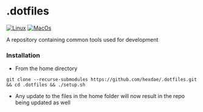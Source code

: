 # .dotfiles


<p style="center">

[![Linux](https://github.com/hexdae/.dotfiles/actions/workflows/linux.yml/badge.svg)](https://github.com/hexdae/.dotfiles/actions/workflows/linux.yml)
[![MacOs](https://github.com/hexdae/.dotfiles/actions/workflows/mac.yml/badge.svg)](https://github.com/hexdae/.dotfiles/actions/workflows/mac.yml)

</p>

A repository containing common tools used for development

### Installation

- From the home directory

`git clone --recurse-submodules https://github.com/hexdae/.dotfiles.git && cd .dotfiles && ./setup.sh`

- Any update to the files in the home folder will now result in the repo being updated as well
